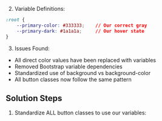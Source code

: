 2. Variable Definitions:
```css
:root {
    --primary-color: #333333;    // Our correct gray
    --primary-dark: #1a1a1a;     // Our hover state
}
```

3. Issues Found:
- All direct color values have been replaced with variables
- Removed Bootstrap variable dependencies
- Standardized use of background vs background-color
- All button classes now follow the same pattern

## Solution Steps

1. Standardize ALL button classes to use our variables: